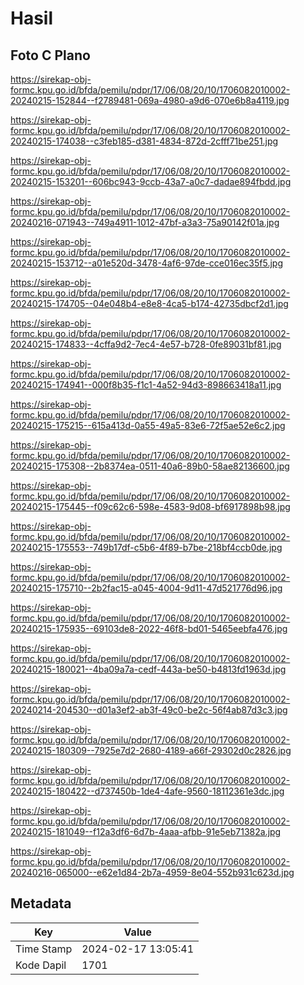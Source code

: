 # Hasil

## Foto C Plano

https://sirekap-obj-formc.kpu.go.id/bfda/pemilu/pdpr/17/06/08/20/10/1706082010002-20240215-152844--f2789481-069a-4980-a9d6-070e6b8a4119.jpg

https://sirekap-obj-formc.kpu.go.id/bfda/pemilu/pdpr/17/06/08/20/10/1706082010002-20240215-174038--c3feb185-d381-4834-872d-2cfff71be251.jpg

https://sirekap-obj-formc.kpu.go.id/bfda/pemilu/pdpr/17/06/08/20/10/1706082010002-20240215-153201--606bc943-9ccb-43a7-a0c7-dadae894fbdd.jpg

https://sirekap-obj-formc.kpu.go.id/bfda/pemilu/pdpr/17/06/08/20/10/1706082010002-20240216-071943--749a4911-1012-47bf-a3a3-75a90142f01a.jpg

https://sirekap-obj-formc.kpu.go.id/bfda/pemilu/pdpr/17/06/08/20/10/1706082010002-20240215-153712--a01e520d-3478-4af6-97de-cce016ec35f5.jpg

https://sirekap-obj-formc.kpu.go.id/bfda/pemilu/pdpr/17/06/08/20/10/1706082010002-20240215-174705--04e048b4-e8e8-4ca5-b174-42735dbcf2d1.jpg

https://sirekap-obj-formc.kpu.go.id/bfda/pemilu/pdpr/17/06/08/20/10/1706082010002-20240215-174833--4cffa9d2-7ec4-4e57-b728-0fe89031bf81.jpg

https://sirekap-obj-formc.kpu.go.id/bfda/pemilu/pdpr/17/06/08/20/10/1706082010002-20240215-174941--000f8b35-f1c1-4a52-94d3-898663418a11.jpg

https://sirekap-obj-formc.kpu.go.id/bfda/pemilu/pdpr/17/06/08/20/10/1706082010002-20240215-175215--615a413d-0a55-49a5-83e6-72f5ae52e6c2.jpg

https://sirekap-obj-formc.kpu.go.id/bfda/pemilu/pdpr/17/06/08/20/10/1706082010002-20240215-175308--2b8374ea-0511-40a6-89b0-58ae82136600.jpg

https://sirekap-obj-formc.kpu.go.id/bfda/pemilu/pdpr/17/06/08/20/10/1706082010002-20240215-175445--f09c62c6-598e-4583-9d08-bf6917898b98.jpg

https://sirekap-obj-formc.kpu.go.id/bfda/pemilu/pdpr/17/06/08/20/10/1706082010002-20240215-175553--749b17df-c5b6-4f89-b7be-218bf4ccb0de.jpg

https://sirekap-obj-formc.kpu.go.id/bfda/pemilu/pdpr/17/06/08/20/10/1706082010002-20240215-175710--2b2fac15-a045-4004-9d11-47d521776d96.jpg

https://sirekap-obj-formc.kpu.go.id/bfda/pemilu/pdpr/17/06/08/20/10/1706082010002-20240215-175935--69103de8-2022-46f8-bd01-5465eebfa476.jpg

https://sirekap-obj-formc.kpu.go.id/bfda/pemilu/pdpr/17/06/08/20/10/1706082010002-20240215-180021--4ba09a7a-cedf-443a-be50-b4813fd1963d.jpg

https://sirekap-obj-formc.kpu.go.id/bfda/pemilu/pdpr/17/06/08/20/10/1706082010002-20240214-204530--d01a3ef2-ab3f-49c0-be2c-56f4ab87d3c3.jpg

https://sirekap-obj-formc.kpu.go.id/bfda/pemilu/pdpr/17/06/08/20/10/1706082010002-20240215-180309--7925e7d2-2680-4189-a66f-29302d0c2826.jpg

https://sirekap-obj-formc.kpu.go.id/bfda/pemilu/pdpr/17/06/08/20/10/1706082010002-20240215-180422--d737450b-1de4-4afe-9560-18112361e3dc.jpg

https://sirekap-obj-formc.kpu.go.id/bfda/pemilu/pdpr/17/06/08/20/10/1706082010002-20240215-181049--f12a3df6-6d7b-4aaa-afbb-91e5eb71382a.jpg

https://sirekap-obj-formc.kpu.go.id/bfda/pemilu/pdpr/17/06/08/20/10/1706082010002-20240216-065000--e62e1d84-2b7a-4959-8e04-552b931c623d.jpg


## Metadata

| Key        | Value               |
| ---------- | ------------------- |
| Time Stamp | 2024-02-17 13:05:41 |
| Kode Dapil | 1701                |



